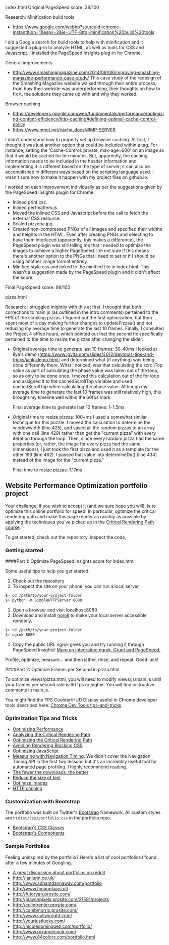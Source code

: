 
index.html
Original PageSpeed score: 28/100

Research:
Minification build tools
- https://www.google.com/webhp?sourceid=chrome-instant&ion=1&espv=2&ie=UTF-8#q=minification%20build%20tools

I did a Google search for build tools to help with minification and it suggested a plug-in to analyze HTML,
	as well as tools for CSS and Javascript. I installed the PageSpeed Insights plug-in for Chrome.

General improvements
- http://www.smashingmagazine.com/2014/09/08/improving-smashing-magazine-performance-case-study/
This case study of the redesign of the Smashing Magazine website walked through their entire process, 
	from how their website was underperforming, their thoughts on how to fix it, the solutions they
	came up with and why they worked.

Browser caching
- https://developers.google.com/web/fundamentals/performance/optimizing-content-efficiency/http-caching#defining-optimal-cache-control-policy
- https://www.mnot.net/cache_docs/#IMP-SERVER

I didn't understand how to properly set up browser caching. At first, I thought it was just another option
	that could be included within a tag. For instance, setting the 'Cache-Control: private, max-age=600' on an image
	so that it would be cached for ten minutes. But, apparently, the caching information needs to be included in the
	header information and implementing it is different based on the type of server; it can also be accomplished
	in different ways based on the scripting language used. I wasn't sure how to make it happen with my project
	files on github.io.

I worked on each improvement individually as per the suggestions given by the PageSpeed Insights plugin for Chrome:

- Inlined print.css.
- Inlined perfmatters.js.
- Moved the inlined CSS and Javascript before the call to fetch the external CSS resource.
- Scaled pizzeria.jpg.
- Created non-compressed PNGs of all images and specified their widths and heights in the HTML.
	Even after creating PNGs and selecting to have them interlaced (apparently, this makes a difference), the
	PageSpeed plugin was still telling me that I needed to optimize the images to achieve a higher PageSpeed. I'm
	not sure if this means there's another option to the PNGs that I need to set or if I should be using another
	image format entirely.
- Minified style.css and linked to the minified file in index.html.
	This wasn't a suggestion made by the PageSpeed plugin and it didn't affect the score.

Final PageSpeed score: 98/100

pizza.html

Research:
I struggled mightily with this at first. I thought that both corrections to main.js (as outlined in the intro
	comments) pertained to the FPS of the scrolling pizzas. I figured out the first optimization, but then spent
	most of a day making further changes to updatePizzas() and not reducing my average time to generate the last
	10 frames. Finally, I consulted the Project 4 office hours, which pointed out that the second fix
	specifically pertained to the time to resize the pizzas after changing the slider.

- Original average time to generate last 10 frames: 30-40ms
	I looked at Ilya's demo (https://www.igvita.com/slides/2012/devtools-tips-and-tricks/jank-demo.html) and
	determined what (if anything) was being done differently there. What I noticed, was that calculating the
	scrollTop value as part of calculating the phase value was taken out of the loop, so as only to be done once.
	I moved this calculation out of the for loop and assigned it to the cachedScrollTop variable and used
	cachedScrollTop when calculating the phase value. Although my average time to generate the last 10 frames was
	still relatively high, this brought my timeline well within the 60fps mark.

	Final average time to generate last 10 frames: 1-1.5ms

- Original time to resize pizzas: 100+ms
	I used a somewhat similar technique for this puzzle. I moved the calculation to determine the windowwidth (line 425),
	and saved all the random pizzas to an array with one call (line 429) rather than get the "current pizza" with
	every iteration through the loop. Then, since every random pizza had the same properties (or, rather, the image for
	every pizza had the same dimensions), I just took the first pizza and used it as a template for the other 199 (line 462).
	I passed that value into determineDx() (line 434) instead of the image for the "current pizza."

	Final time to resize pizzas: 1.17ms
## Website Performance Optimization portfolio project

Your challenge, if you wish to accept it (and we sure hope you will), is to optimize this online portfolio for speed! In particular, optimize the critical rendering path and make this page render as quickly as possible by applying the techniques you've picked up in the [Critical Rendering Path course](https://www.udacity.com/course/ud884).

To get started, check out the repository, inspect the code,

### Getting started

####Part 1: Optimize PageSpeed Insights score for index.html

Some useful tips to help you get started:

1. Check out the repository
1. To inspect the site on your phone, you can run a local server

  ```bash
  $> cd /path/to/your-project-folder
  $> python -m SimpleHTTPServer 8080
  ```

1. Open a browser and visit localhost:8080
1. Download and install [ngrok](https://ngrok.com/) to make your local server accessible remotely.

  ``` bash
  $> cd /path/to/your-project-folder
  $> ngrok 8080
  ```

1. Copy the public URL ngrok gives you and try running it through PageSpeed Insights! [More on integrating ngrok, Grunt and PageSpeed.](http://www.jamescryer.com/2014/06/12/grunt-pagespeed-and-ngrok-locally-testing/)

Profile, optimize, measure... and then lather, rinse, and repeat. Good luck!

####Part 2: Optimize Frames per Second in pizza.html

To optimize views/pizza.html, you will need to modify views/js/main.js until your frames per second rate is 60 fps or higher. You will find instructive comments in main.js. 

You might find the FPS Counter/HUD Display useful in Chrome developer tools described here: [Chrome Dev Tools tips-and-tricks](https://developer.chrome.com/devtools/docs/tips-and-tricks).

### Optimization Tips and Tricks
* [Optimizing Performance](https://developers.google.com/web/fundamentals/performance/ "web performance")
* [Analyzing the Critical Rendering Path](https://developers.google.com/web/fundamentals/performance/critical-rendering-path/analyzing-crp.html "analyzing crp")
* [Optimizing the Critical Rendering Path](https://developers.google.com/web/fundamentals/performance/critical-rendering-path/optimizing-critical-rendering-path.html "optimize the crp!")
* [Avoiding Rendering Blocking CSS](https://developers.google.com/web/fundamentals/performance/critical-rendering-path/render-blocking-css.html "render blocking css")
* [Optimizing JavaScript](https://developers.google.com/web/fundamentals/performance/critical-rendering-path/adding-interactivity-with-javascript.html "javascript")
* [Measuring with Navigation Timing](https://developers.google.com/web/fundamentals/performance/critical-rendering-path/measure-crp.html "nav timing api"). We didn't cover the Navigation Timing API in the first two lessons but it's an incredibly useful tool for automated page profiling. I highly recommend reading.
* <a href="https://developers.google.com/web/fundamentals/performance/optimizing-content-efficiency/eliminate-downloads.html">The fewer the downloads, the better</a>
* <a href="https://developers.google.com/web/fundamentals/performance/optimizing-content-efficiency/optimize-encoding-and-transfer.html">Reduce the size of text</a>
* <a href="https://developers.google.com/web/fundamentals/performance/optimizing-content-efficiency/image-optimization.html">Optimize images</a>
* <a href="https://developers.google.com/web/fundamentals/performance/optimizing-content-efficiency/http-caching.html">HTTP caching</a>

### Customization with Bootstrap
The portfolio was built on Twitter's <a href="http://getbootstrap.com/">Bootstrap</a> framework. All custom styles are in `dist/css/portfolio.css` in the portfolio repo.

* <a href="http://getbootstrap.com/css/">Bootstrap's CSS Classes</a>
* <a href="http://getbootstrap.com/components/">Bootstrap's Components</a>

### Sample Portfolios

Feeling uninspired by the portfolio? Here's a list of cool portfolios I found after a few minutes of Googling.

* <a href="http://www.reddit.com/r/webdev/comments/280qkr/would_anybody_like_to_post_their_portfolio_site/">A great discussion about portfolios on reddit</a>
* <a href="http://ianlunn.co.uk/">http://ianlunn.co.uk/</a>
* <a href="http://www.adhamdannaway.com/portfolio">http://www.adhamdannaway.com/portfolio</a>
* <a href="http://www.timboelaars.nl/">http://www.timboelaars.nl/</a>
* <a href="http://futoryan.prosite.com/">http://futoryan.prosite.com/</a>
* <a href="http://playonpixels.prosite.com/21591/projects">http://playonpixels.prosite.com/21591/projects</a>
* <a href="http://colintrenter.prosite.com/">http://colintrenter.prosite.com/</a>
* <a href="http://calebmorris.prosite.com/">http://calebmorris.prosite.com/</a>
* <a href="http://www.cullywright.com/">http://www.cullywright.com/</a>
* <a href="http://yourjustlucky.com/">http://yourjustlucky.com/</a>
* <a href="http://nicoledominguez.com/portfolio/">http://nicoledominguez.com/portfolio/</a>
* <a href="http://www.roxannecook.com/">http://www.roxannecook.com/</a>
* <a href="http://www.84colors.com/portfolio.html">http://www.84colors.com/portfolio.html</a>
